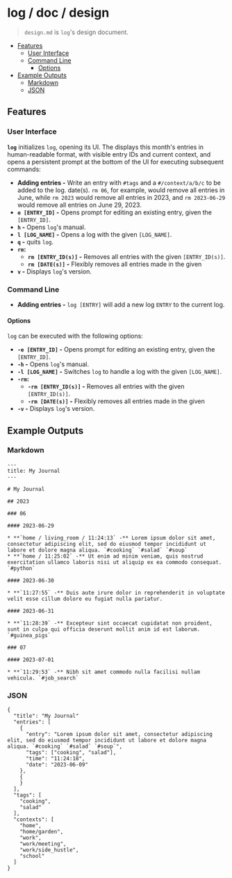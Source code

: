 # log / doc / design

> `design.md` is `log`'s design document.

<!-- vim-markdown-toc GFM -->

* [Features](#features)
  * [User Interface](#user-interface)
  * [Command Line](#command-line)
    * [Options](#options)
* [Example Outputs](#example-outputs)
  * [Markdown](#markdown)
  * [JSON](#json)

<!-- vim-markdown-toc -->

## Features

### User Interface

**`log`** initializes `log`, opening its UI. The displays this month's entries
in human-readable format, with visible entry IDs and current context, and opens
a persistent prompt at the bottom of the UI for executing subsequent commands:
* **Adding entries -** Write an entry with `#tags` and a `#/context/a/b/c` to
be added to the log.
date(s). `rm 06`, for example, would remove all entries in June, while `rm 2023` would remove all entries in 2023, and `rm 2023-06-29` would remove all entries on June 29, 2023.
* **`e [ENTRY_ID]` -** Opens prompt for editing an existing entry, given the
`[ENTRY_ID]`.
* **`h` -** Opens `log`'s manual.
* **`l [LOG_NAME]` -** Opens a log with the given `[LOG_NAME]`.
* **`q` -** quits `log`.
* **`rm`:**
  * **`rm [ENTRY_ID(s)]` -** Removes all entries with the given `[ENTRY_ID(s)]`.
  * **`rm [DATE(s)]` -** Flexibly removes all entries made in the given
* **`v` -** Displays `log`'s version.

### Command Line

* **Adding entries -** `log [ENTRY]` will add a new log `ENTRY` to the current
log.

#### Options

`log` can be executed with the following options:

* **`-e [ENTRY_ID]` -** Opens prompt for editing an existing entry, given the
`[ENTRY_ID]`.
* **`-h` -** Opens `log`'s manual.
* **`-l [LOG_NAME]` -** Switches `log` to handle a log
with the given `[LOG_NAME]`.
* **`-rm`:**
  * **`-rm [ENTRY_ID(s)]` -** Removes all entries with the given `[ENTRY_ID(s)]`.
  * **`-rm [DATE(s)]` -** Flexibly removes all entries made in the given
* **`-v` -** Displays `log`'s version.

## Example Outputs

### Markdown

```
---
title: My Journal
---

# My Journal

## 2023

### 06

#### 2023-06-29

* **`home / living_room / 11:24:13` -** Lorem ipsum dolor sit amet, consectetur adipiscing elit, sed do eiusmod tempor incididunt ut labore et dolore magna aliqua. `#cooking` `#salad` `#soup`
* **`home / 11:25:02` -** Ut enim ad minim veniam, quis nostrud exercitation ullamco laboris nisi ut aliquip ex ea commodo consequat. `#python`

#### 2023-06-30

* **`11:27:55` -** Duis aute irure dolor in reprehenderit in voluptate velit esse cillum dolore eu fugiat nulla pariatur.

#### 2023-06-31

* **`11:28:39` -** Excepteur sint occaecat cupidatat non proident, sunt in culpa qui officia deserunt mollit anim id est laborum. `#guinea_pigs`

### 07

#### 2023-07-01

* **`11:29:53` -** Nibh sit amet commodo nulla facilisi nullam vehicula. `#job_search`
```

### JSON

```
{
  "title": "My Journal"
  "entries": [
    {
      "entry": "Lorem ipsum dolor sit amet, consectetur adipiscing elit, sed do eiusmod tempor incididunt ut labore et dolore magna aliqua. `#cooking` `#salad` `#soup`",
      "tags": ["cooking", "salad"],
      "time": "11:24:18",
      "date": "2023-06-09"
    },
    {
    }
  ],
  "tags": [
    "cooking",
    "salad"
  ],
  "contexts": [
    "home",
    "home/garden",
    "work",
    "work/meeting",
    "work/side_hustle",
    "school"
  ]
}
```
